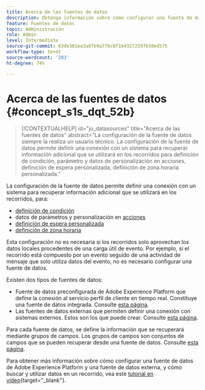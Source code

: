 ```yaml
---
title: Acerca de las fuentes de datos
description: Obtenga información sobre cómo configurar una fuente de datos
feature: Fuentes de datos
topic: Administración
role: Admin
level: Intermediate
source-git-commit: 63de381ea3a87b9a77bc6f1643272597b50ed575
workflow-type: tm+mt
source-wordcount: '283'
ht-degree: 74%

---
```


# Acerca de las fuentes de datos {#concept_s1s_dqt_52b}

>[!CONTEXTUALHELP]
>id="jo_datasources"
>title="Acerca de las fuentes de datos"
>abstract="La configuración de la fuente de datos siempre la realiza un usuario técnico. La configuración de la fuente de datos permite definir una conexión con un sistema para recuperar información adicional que se utilizará en los recorridos para definición de condición, parámetro y datos de personalización en acciones, definición de espera personalizada, definición de zona horaria personalizada."

La configuración de la fuente de datos permite definir una conexión con un sistema para recuperar información adicional que se utilizará en los recorridos, para:

* [definición de condición](../building-journeys/condition-activity.md)
* datos de parámetros y personalización en [acciones](../action/action.md)
* [definición de espera personalizada](../building-journeys/wait-activity.md#custom)
* [definición de zona horaria](../building-journeys/timezone-management.md)

Esta configuración no es necesaria si los recorridos solo aprovechan los datos locales procedentes de una carga útil de evento. Por ejemplo, si el recorrido está compuesto por un evento seguido de una actividad de mensaje que solo utiliza datos del evento, no es necesario configurar una fuente de datos.

Existen dos tipos de fuentes de datos:

* Fuente de datos preconfigurada de Adobe Experience Platform que define la conexión al servicio perfil de cliente en tiempo real. Constituye una fuente de datos integrada. Consulte [esta página](../datasource/adobe-experience-platform-data-source.md).
* Las fuentes de datos externas que permiten definir una conexión con sistemas externos. Estos son los que puede crear. Consulte [esta página](../datasource/external-data-sources.md).

Para cada fuente de datos, se define la información que se recuperará mediante grupos de campos. Los grupos de campos son conjuntos de campos que se pueden recuperar desde una fuente de datos. Consulte [esta página](../datasource/configure-data-sources.md#define-field-groups).

Para obtener más información sobre cómo configurar una fuente de datos de Adobe Experience Platform y una fuente de datos externa, y cómo buscar y utilizar datos en un recorrido, vea este [tutorial en vídeo](https://experienceleague.adobe.com/docs/journey-orchestration-learn/tutorials/configure-data-sources.html){target=&quot;_blank&quot;}.
